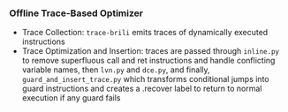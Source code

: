 ### Offline Trace-Based Optimizer

* Trace Collection: `trace-brili` emits traces of dynamically executed instructions
* Trace Optimization and Insertion: traces are passed through `inline.py` to remove superfluous call and ret instructions and handle conflicting variable names, then `lvn.py` and `dce.py`, and finally, `guard_and_insert_trace.py` which transforms conditional jumps into guard instructions and creates a .recover label to return to normal execution if any guard fails
